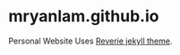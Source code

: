 # mryanlam.github.io
Personal Website
Uses [Reverie jekyll theme](https://github.com/amitmerchant1990/reverie).